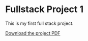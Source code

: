 # Fullstack Project 1

This is my first full stack project.

[Download the project PDF](docs/Full_Stack-Project_1.pdf)

